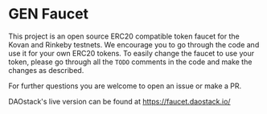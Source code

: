 # GEN Faucet

This project is an open source ERC20 compatible token faucet for the Kovan and Rinkeby testnets.
We encourage you to go through the code and use it for your own ERC20 tokens.
To easily change the faucet to use your token, please go through all the ``TODO`` comments in the code and make the changes as described.

For further questions you are welcome to open an issue or make a PR.

DAOstack's live version can be found at https://faucet.daostack.io/
